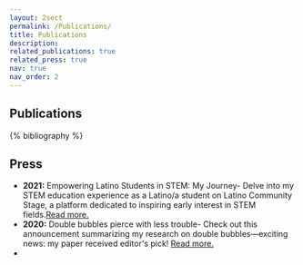 ```yaml
---
layout: 2sect
permalink: /Publications/
title: Publications
description:
related_publications: true
related_press: true
nav: true
nav_order: 2
---
```


<!-- _pages/publications.md -->
<div class="publications">
    <h2>Publications</h2>
{% bibliography %}
</div>


<div class="press">
  <h2>Press</h2>
  <!-- Add your press-related content here -->
  <ul>
      <li>
          <strong>2021:</strong> Empowering Latino Students in STEM: My Journey- Delve into my STEM education experience as a Latino/a student on Latino Community Stage, a platform dedicated to inspiring early interest in STEM fields.<a href="https://www.latinocommunitystage.org/single-post/i-challenge-you-own-this-and-own-a-career-in-stem-vicente-robles">Read more.</a>
        </li>
    <li>
     <strong>2020:</strong> Double bubbles pierce with less trouble- Check out this announcement summarizing my research on double bubbles—exciting news: my paper received editor's pick! <a href="https://news.ucr.edu/articles/2020/04/29/double-bubbles-pierce-less-trouble">Read more.</a>
        </li>
    <li>

  </ul>
</div>
